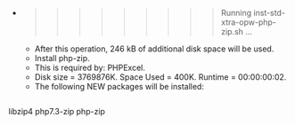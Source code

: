 * >>>>>>>>> Running inst-std-xtra-opw-php-zip.sh ...
  * After this operation, 246 kB of additional disk space will be used.
  * Install php-zip.
  * This is required by: PHPExcel.
  * Disk size = 3769876K. Space Used = 400K. Runtime = 00:00:00:02.
  * The following NEW packages will be installed:
  ```bash
libzip4 php7.3-zip php-zip
  ```

